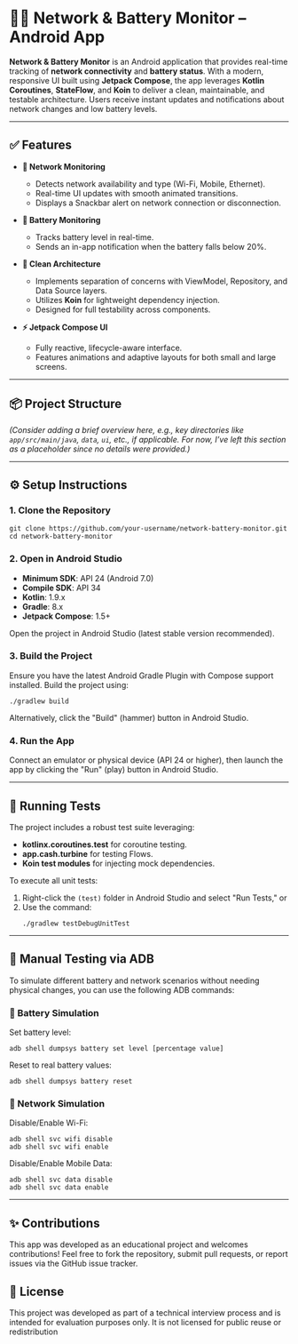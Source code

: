 # 🔋📶 Network & Battery Monitor – Android App

**Network & Battery Monitor** is an Android application that provides real-time tracking of **network connectivity** and **battery status**. With a modern, responsive UI built using **Jetpack Compose**, the app leverages **Kotlin Coroutines**, **StateFlow**, and **Koin** to deliver a clean, maintainable, and testable architecture. Users receive instant updates and notifications about network changes and low battery levels.

---

## ✅ Features

- **📶 Network Monitoring**
    - Detects network availability and type (Wi-Fi, Mobile, Ethernet).
    - Real-time UI updates with smooth animated transitions.
    - Displays a Snackbar alert on network connection or disconnection.

- **🔋 Battery Monitoring**
    - Tracks battery level in real-time.
    - Sends an in-app notification when the battery falls below 20%.

- **🧼 Clean Architecture**
    - Implements separation of concerns with ViewModel, Repository, and Data Source layers.
    - Utilizes **Koin** for lightweight dependency injection.
    - Designed for full testability across components.

- **⚡ Jetpack Compose UI**
    - Fully reactive, lifecycle-aware interface.
    - Features animations and adaptive layouts for both small and large screens.

---

## 📦 Project Structure

*(Consider adding a brief overview here, e.g., key directories like `app/src/main/java`, `data`, `ui`, etc., if applicable. For now, I’ve left this section as a placeholder since no details were provided.)*

---

## ⚙️ Setup Instructions

### 1. Clone the Repository
```
git clone https://github.com/your-username/network-battery-monitor.git
cd network-battery-monitor
```

### 2. Open in Android Studio
- **Minimum SDK**: API 24 (Android 7.0)
- **Compile SDK**: API 34
- **Kotlin**: 1.9.x
- **Gradle**: 8.x
- **Jetpack Compose**: 1.5+

Open the project in Android Studio (latest stable version recommended).

### 3. Build the Project
Ensure you have the latest Android Gradle Plugin with Compose support installed. Build the project using:
```
./gradlew build
```
Alternatively, click the "Build" (hammer) button in Android Studio.

### 4. Run the App
Connect an emulator or physical device (API 24 or higher), then launch the app by clicking the "Run" (play) button in Android Studio.

---

## 🧪 Running Tests

The project includes a robust test suite leveraging:
- **kotlinx.coroutines.test** for coroutine testing.
- **app.cash.turbine** for testing Flows.
- **Koin test modules** for injecting mock dependencies.

To execute all unit tests:
1. Right-click the `(test)` folder in Android Studio and select "Run Tests," or
2. Use the command:
   ```
   ./gradlew testDebugUnitTest
   ```

---

## 🧪 Manual Testing via ADB

To simulate different battery and network scenarios without needing physical changes, you can use the following ADB commands:

### 🔋 Battery Simulation

Set battery level:
```
adb shell dumpsys battery set level [percentage value]
```

Reset to real battery values:
```
adb shell dumpsys battery reset
```

### 📶 Network Simulation

Disable/Enable Wi-Fi:
```
adb shell svc wifi disable
adb shell svc wifi enable
```

Disable/Enable Mobile Data:
```
adb shell svc data disable
adb shell svc data enable
```

---

## ✨ Contributions

This app was developed as an educational project and welcomes contributions! Feel free to fork the repository, submit pull requests, or report issues via the GitHub issue tracker.

## 📜 License

This project was developed as part of a technical interview process and is intended for evaluation purposes only.
It is not licensed for public reuse or redistribution
